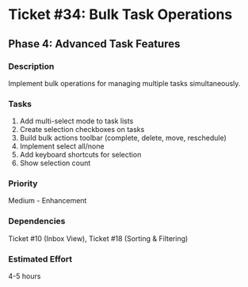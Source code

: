# Ticket #34: Bulk Task Operations

## Phase 4: Advanced Task Features

### Description

Implement bulk operations for managing multiple tasks simultaneously.

### Tasks

1. Add multi-select mode to task lists
2. Create selection checkboxes on tasks
3. Build bulk actions toolbar (complete, delete, move, reschedule)
4. Implement select all/none
5. Add keyboard shortcuts for selection
6. Show selection count

### Priority

Medium - Enhancement

### Dependencies

Ticket #10 (Inbox View), Ticket #18 (Sorting & Filtering)

### Estimated Effort

4-5 hours
